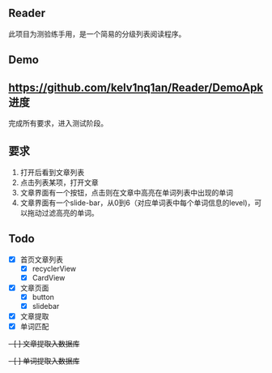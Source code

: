 Reader
---
此项目为测验练手用，是一个简易的分级列表阅读程序。

Demo
---
https://github.com/kelv1nq1an/Reader/DemoApk
进度
---
完成所有要求，进入测试阶段。

要求
---
1. 打开后看到文章列表
2. 点击列表某项，打开文章
3. 文章界面有一个按钮，点击则在文章中高亮在单词列表中出现的单词
4. 文章界面有一个slide-bar，从0到6（对应单词表中每个单词信息的level)，可以拖动过滤高亮的单词。

Todo
---
- [X] 首页文章列表
	- [X] recyclerView 
	- [X] CardView
- [X] 文章页面
	- [X] button
	- [X] slidebar
- [X] 文章提取
- [X] 单词匹配

<del> - [ ] 文章提取入数据库

<del> - [ ] 单词提取入数据库

